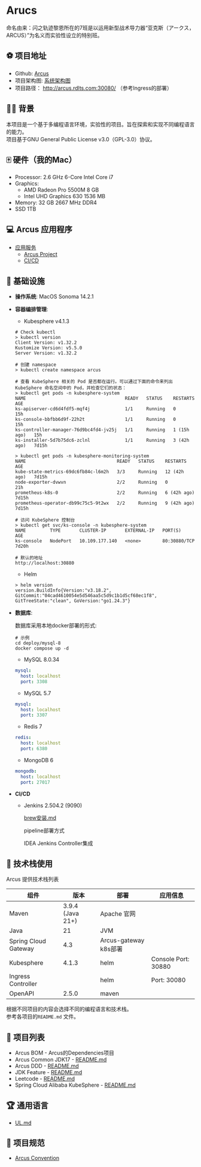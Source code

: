 # Arucs
命名由来：闪之轨迹黎恩所在的7班是以运用新型战术导力器“亚克斯（アークス，ARCUS）”为名义而实验性设立的特别班。



## ⚽️ 项目地址

- Github: [Arcus](https://github.com/Redlotus794/Arucs)
- 项目架构图: [系统架构图](https://www.processon.com/diagraming/6847bf19590f390f1b036cc1)
- 项目路径： http://arcus.rdlts.com:30080/ （参考Ingress的部署）



## 🚴‍♂️ 背景

本项目是一个基于多编程语言环境，实验性的项目。旨在探索和实现不同编程语言的能力。  
项目基于GNU General Public License v3.0（GPL-3.0）协议。  



## 🀄️ 硬件（我的Mac）

- Processor: 2.6 GHz 6-Core Intel Core i7
- Graphics: 
  - AMD Radeon Pro 5500M 8 GB
  - Intel UHD Graphics 630 1536 MB
- Memory: 32 GB 2667 MHz DDR4
- SSD 1TB

## 💻 Arcus 应用程序

- [应用服务](docs/app/README.md)
  - [Arcus Project](docs/app/arcus_project.md)
  - [CI/CD](docs/app/ci_cd.md) 

## 🥦 基础设施

- **操作系统**: MacOS Sonoma 14.2.1

- **容器编排管理**: 

  - Kubesphere v4.1.3

  ```shell
  # Check kubectl
  > kubectl version
  Client Version: v1.32.2
  Kustomize Version: v5.5.0
  Server Version: v1.32.2
  
  # 创建 namespace
  > kubectl create namespace arcus
  
  # 查看 KubeSphere 相关的 Pod 是否都在运行。可以通过下面的命令来列出 KubeSphere 命名空间中的 Pod，并检查它们的状态：
  > kubectl get pods -n kubesphere-system
  NAME                                     READY   STATUS    RESTARTS      AGE
  ks-apiserver-cd6d4fdf5-mqf4j             1/1     Running   0             15h
  ks-console-bbfbb6d9f-22h2t               1/1     Running   0             15h
  ks-controller-manager-76d9bc4fd4-jv25j   1/1     Running   1 (15h ago)   15h
  ks-installer-5d7b75dc6-zclnl             1/1     Running   3 (42h ago)   7d15h
  
  > kubectl get pods -n kubesphere-monitoring-system
  NAME                                  READY   STATUS    RESTARTS       AGE
  kube-state-metrics-69dc6fb84c-l6m2h   3/3     Running   12 (42h ago)   7d15h
  node-exporter-dvwvn                   2/2     Running   0              21h
  prometheus-k8s-0                      2/2     Running   6 (42h ago)    7d15h
  prometheus-operator-db99c75c5-9t2wx   2/2     Running   9 (42h ago)    7d15h
  
  # 访问 KubeSphere 控制台
  > kubectl get svc/ks-console -n kubesphere-system
  NAME         TYPE       CLUSTER-IP       EXTERNAL-IP   PORT(S)        AGE
  ks-console   NodePort   10.109.177.140   <none>        80:30880/TCP   7d20h
  
  # 默认的地址
  http://localhost:30880
  ```

  - Helm 

  ```shell
  > helm version
  version.BuildInfo{Version:"v3.18.2", GitCommit:"04cad4610054e5d546aa5c5d9c1b1d5cf68ec1f8", GitTreeState:"clean", GoVersion:"go1.24.3"}
  ```

  

- **数据库**: 

  数据库采用本地docker部署的形式:

  ```shell
  # 示例
  cd deploy/mysql-8
  docker compose up -d
  ```

  

  - MySQL 8.0.34 

  ```yaml
  mysql:
    host: localhost
    port: 3308
  ```

  - MySQL 5.7

  ```yaml
  mysql:
    host: localhost
    port: 3307
  ```

  - Redis 7

  ```yaml
  redis: 
    host: localhost
    port: 6380
  ```

  - MongoDB 6

  ```yaml
  mongodb:
    host: localhost
    port: 27017
  ```

- **CI/CD**

  - Jenkins 2.504.2 (9090)

    [brew安装.md](deploy/jenkins/brew安装.md)

    pipeline部署方式

    IDEA Jenkins Controller集成

    


## 🧩 技术栈使用

Arcus 提供技术栈列表

| 组件                 | 版本               | 部署                  | 应用信息                |
| -------------------- |------------------|---------------------|---------------------|
| Maven                | 3.9.4 (Java 21+) | Apache 官网           |                     |
| Java                 | 21               | JVM                 |                     |
| Spring Cloud Gateway | 4.3              | Arcus-gateway k8s部署 |                     |
| Kubesphere           | 4.1.3            | helm                | Console Port: 30880 |
| Ingress Controller   |                  | helm                | Port: 30080         |
| OpenAPI              | 2.5.0            | maven               |                     |

根据不同项目的内容会选择不同的编程语言和技术栈。  
参考各项目的`README.md` 文件。



## 🚀 项目列表

- Arcus BOM - Arcus的Dependencies项目
- Arcus Common JDK17 - [README.md](arcus-common-jdk17/README.md)
- Arcus DDD - [README.md](arcus-ddd/README.md)
- JDK Feature - [README.md](jdk-features/README.md)
- Leetcode - [README.md](leetcode/README.md)
- Spring Cloud Alibaba KubeSphere - [README.md](spring-cloud-alibaba-kubesphere/README.md)



## 🏆 通用语言

- [UL.md](UL.md)



## 🎹 项目规范

- [Arcus Convention](docs/convention/README.md)
